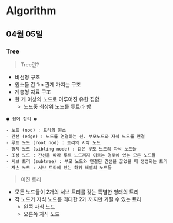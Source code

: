 # Algorithm

## 04월 05일

### Tree

> Tree란?

- 비선형 구조
- 원소들 간 1:n 관계 가지는 구조
- 계층형 자료 구조
- 한 개 이상의 노드로 이루어진 유한 집합
  - 노드중 최상위 노드를 루트라 함

``` text
🍀 용어 정리 🍀

- 노드 (nod) : 트리의 원소
- 간선 (edge) : 노드를 연결하는 선. 부모노드와 자식 노드를 연결
- 루트 노드 (root nod) : 트리의 시작 노드
- 형제 노드 (sibling node) : 같은 부모 노드의 자식 노드들
- 조상 노드 : 간선을 따라 루트 노드까지 이르는 경로에 있는 모든 노드들
- 서브 트리 (subtree) : 부모 노드와 연결된 간선을 끊었을 때 생성되는 트리
- 자손 노드 : 서브 트리에 있는 하위 레벨의 노드들
```



> 이진 트리

- 모든 노드들이 2개의 서브 트리를 갖는 특별한 형태의 트리
- 각 노드가 자식 노드를 최대한 2개 까지만 가질 수 있는 트리
  - 왼쪽 자식 노드
  - 오른쪽 자식 노드